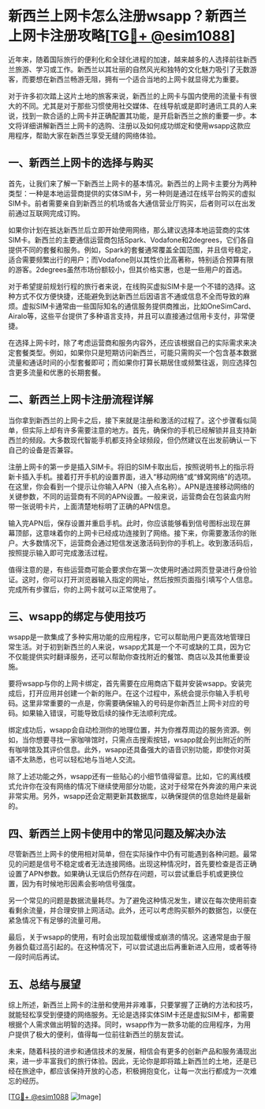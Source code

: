# 新西兰上网卡怎么注册wsapp？新西兰上网卡注册攻略[[TG💪+ @esim1088](https://t.me/s/esim1088)]

近年来，随着国际旅行的便利化和全球化进程的加速，越来越多的人选择前往新西兰旅游、学习或工作。新西兰以其壮丽的自然风光和独特的文化魅力吸引了无数游客，而要想在新西兰畅游无阻，拥有一个适合当地的上网卡就显得尤为重要。

对于许多初次踏上这片土地的旅客来说，新西兰的上网卡与国内使用的流量卡有很大的不同。尤其是对于那些习惯使用社交媒体、在线导航或是即时通讯工具的人来说，找到一款合适的上网卡并正确配置其功能，是开启新西兰之旅的重要一步。本文将详细讲解新西兰上网卡的选购、注册以及如何成功绑定和使用wsapp这款应用程序，帮助大家在新西兰享受无缝的网络体验。

## 一、新西兰上网卡的选择与购买

首先，让我们来了解一下新西兰上网卡的基本情况。新西兰的上网卡主要分为两种类型：一种是本地运营商提供的实体SIM卡，另一种则是通过在线平台购买的虚拟SIM卡。前者需要亲自到新西兰的机场或各大通信营业厅购买，后者则可以在出发前通过互联网完成订购。

如果你计划在抵达新西兰后立即开始使用网络，那么建议选择本地运营商的实体SIM卡。新西兰的主要通信运营商包括Spark、Vodafone和2degrees，它们各自提供不同的套餐和服务。例如，Spark的套餐通常覆盖全国范围，并且信号稳定，适合需要频繁出行的用户；而Vodafone则以其性价比高著称，特别适合预算有限的游客。2degrees虽然市场份额较小，但其价格实惠，也是一些用户的首选。

对于希望提前规划行程的旅行者来说，在线购买虚拟SIM卡是一个不错的选择。这种方式不仅方便快捷，还能避免到达新西兰后因语言不通或信息不全而导致的麻烦。虚拟SIM卡通常由一些国际知名的通信服务提供商推出，比如OneSimCard、Airalo等，这些平台提供了多种语言支持，并且可以直接通过信用卡支付，非常便捷。

在选择上网卡时，除了考虑运营商和服务内容外，还应该根据自己的实际需求来决定套餐类型。例如，如果你只是短期访问新西兰，可能只需购买一个包含基本数据流量和通话时间的小型套餐即可；而如果你打算长期居住或频繁往返，则应选择包含更多流量和优惠的长期套餐。

## 二、新西兰上网卡注册流程详解

当你拿到新西兰的上网卡之后，接下来就是注册和激活的过程了。这个步骤看似简单，但实际上却有许多需要注意的地方。首先，确保你的手机已经解锁并且支持新西兰的频段。大多数现代智能手机都支持全球频段，但仍然建议在出发前确认一下自己的设备是否兼容。

注册上网卡的第一步是插入SIM卡。将旧的SIM卡取出后，按照说明书上的指示将新卡插入手机。接着打开手机的设置界面，进入“移动网络”或“蜂窝网络”的选项。在这里，你会看到一个提示让你输入APN（接入点名称）。APN是连接移动网络的关键参数，不同的运营商有不同的APN设置。一般来说，运营商会在包装盒内附带一张说明卡片，上面清楚地标明了正确的APN信息。

输入完APN后，保存设置并重启手机。此时，你应该能够看到信号图标出现在屏幕顶部，这意味着你的上网卡已经成功连接到了网络。接下来，你需要激活你的账户。大多数情况下，运营商会通过短信发送激活码到你的手机上。收到激活码后，按照提示输入即可完成激活过程。

值得注意的是，有些运营商可能会要求你在第一次使用时通过网页登录进行身份验证。这时，你可以打开浏览器输入指定的网址，然后按照页面指引填写个人信息。完成所有步骤后，你的上网卡就可以正常使用了。

## 三、wsapp的绑定与使用技巧

wsapp是一款集成了多种实用功能的应用程序，它可以帮助用户更高效地管理日常生活。对于初到新西兰的人来说，wsapp尤其是一个不可或缺的工具，因为它不仅能提供实时翻译服务，还可以帮助你查找附近的餐馆、商店以及其他重要设施。

要将wsapp与你的上网卡绑定，首先需要在应用商店下载并安装wsapp。安装完成后，打开应用并创建一个新的账户。在这个过程中，系统会提示你输入手机号码。这里非常重要的一点是，你需要确保输入的号码是你新西兰上网卡对应的号码。如果输入错误，可能导致后续的操作无法顺利完成。

绑定成功后，wsapp会自动检测你的地理位置，并为你推荐周边的服务资源。例如，当你想要寻找一家咖啡馆时，只需点击搜索按钮，wsapp就会列出附近的所有咖啡馆及其评价信息。此外，wsapp还具备强大的语音识别功能，即使你对英语不太熟悉，也可以轻松地与当地人交流。

除了上述功能之外，wsapp还有一些贴心的小细节值得留意。比如，它的离线模式允许你在没有网络的情况下继续使用部分功能，这对于经常在外奔波的用户来说非常实用。另外，wsapp还会定期更新其数据库，以确保提供的信息始终是最新的。

## 四、新西兰上网卡使用中的常见问题及解决办法

尽管新西兰上网卡的使用相对简单，但在实际操作中仍有可能遇到各种问题。最常见的问题是信号不稳定或者无法连接网络。出现这种情况时，首先要检查是否正确设置了APN参数。如果确认无误后仍然存在问题，可以尝试重启手机或更换位置，因为有时候地形因素会影响信号强度。

另一个常见的问题是数据流量耗尽。为了避免这种情况发生，建议在每次使用前查看剩余流量，并合理安排上网活动。此外，还可以考虑购买额外的数据包，以便在紧急情况下有足够的流量可用。

最后，关于wsapp的使用，有时会出现加载缓慢或崩溃的情况。这通常是由于服务器负载过高引起的。在这种情况下，可以尝试退出后再重新进入应用，或者等待一段时间后再试。

## 五、总结与展望

综上所述，新西兰上网卡的注册和使用并非难事，只要掌握了正确的方法和技巧，就能轻松享受到便捷的网络服务。无论是选择实体SIM卡还是虚拟SIM卡，都需要根据个人需求做出明智的选择。同时，wsapp作为一款多功能的应用程序，为用户提供了极大的便利，值得每一位前往新西兰的朋友尝试。

未来，随着科技的进步和通信技术的发展，相信会有更多的创新产品和服务涌现出来，进一步丰富我们的旅行体验。因此，无论你是即将踏上新西兰的土地，还是已经在旅途中，都应该保持开放的心态，积极拥抱变化，让每一次出行都成为一次难忘的经历。

[[TG💪+ @esim1088](https://t.me/s/esim1088) ![Image](https://i.postimg.cc/4NQfJmqS/Snipaste-2025-05-13-00-14-12.png)]